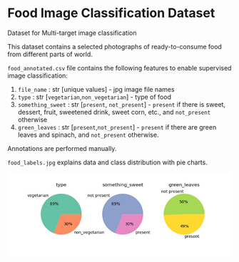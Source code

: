 # Food Image Classification Dataset

Dataset for Multi-target image classification

This dataset contains a selected photographs of ready-to-consume food from different parts of world.

`food_annotated.csv` file contains the following features to enable supervised image classification:
1. `file_name` : str [unique values] - jpg image file names
2. `type` : str [`vegetarian`,`non_vegetarian`] - type of food
3. `something_sweet` : str [`present`, `not_present`] - `present` if there is sweet, dessert, fruit, sweetened drink, sweet corn, etc., and `not_present` otherwise
4. `green_leaves` : str [`present`,`not_present`] - `present` if there are green leaves and spinach, and `not_present` otherwise.

Annotations are performed manually.

`food_labels.jpg` explains data and class distribution with pie charts.

![pie](https://raw.githubusercontent.com/NandhiniPython/food/main/food_labels.jpg)
